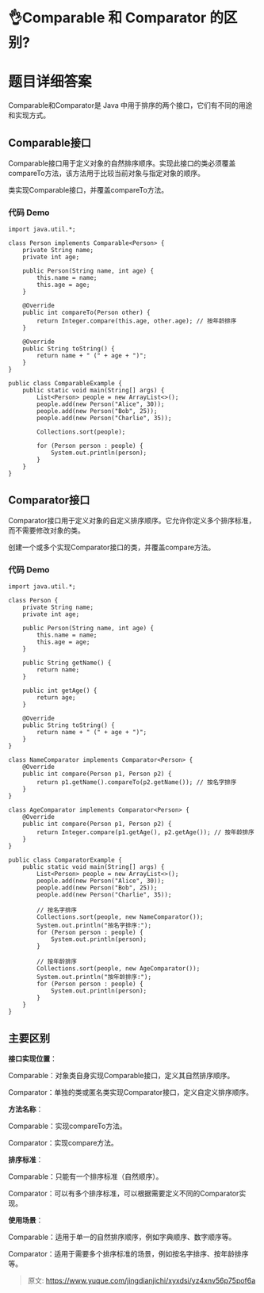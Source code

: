# 👌Comparable 和 Comparator 的区别?

# 题目详细答案
Comparable和Comparator是 Java 中用于排序的两个接口，它们有不同的用途和实现方式。

## Comparable接口
Comparable接口用于定义对象的自然排序顺序。实现此接口的类必须覆盖compareTo方法，该方法用于比较当前对象与指定对象的顺序。

类实现Comparable接口，并覆盖compareTo方法。

### 代码 Demo
```plain
import java.util.*;

class Person implements Comparable<Person> {
    private String name;
    private int age;

    public Person(String name, int age) {
        this.name = name;
        this.age = age;
    }

    @Override
    public int compareTo(Person other) {
        return Integer.compare(this.age, other.age); // 按年龄排序
    }

    @Override
    public String toString() {
        return name + " (" + age + ")";
    }
}

public class ComparableExample {
    public static void main(String[] args) {
        List<Person> people = new ArrayList<>();
        people.add(new Person("Alice", 30));
        people.add(new Person("Bob", 25));
        people.add(new Person("Charlie", 35));

        Collections.sort(people);

        for (Person person : people) {
            System.out.println(person);
        }
    }
}
```

## Comparator接口
Comparator接口用于定义对象的自定义排序顺序。它允许你定义多个排序标准，而不需要修改对象的类。

创建一个或多个实现Comparator接口的类，并覆盖compare方法。

### 代码 Demo
```plain
import java.util.*;

class Person {
    private String name;
    private int age;

    public Person(String name, int age) {
        this.name = name;
        this.age = age;
    }

    public String getName() {
        return name;
    }

    public int getAge() {
        return age;
    }

    @Override
    public String toString() {
        return name + " (" + age + ")";
    }
}

class NameComparator implements Comparator<Person> {
    @Override
    public int compare(Person p1, Person p2) {
        return p1.getName().compareTo(p2.getName()); // 按名字排序
    }
}

class AgeComparator implements Comparator<Person> {
    @Override
    public int compare(Person p1, Person p2) {
        return Integer.compare(p1.getAge(), p2.getAge()); // 按年龄排序
    }
}

public class ComparatorExample {
    public static void main(String[] args) {
        List<Person> people = new ArrayList<>();
        people.add(new Person("Alice", 30));
        people.add(new Person("Bob", 25));
        people.add(new Person("Charlie", 35));

        // 按名字排序
        Collections.sort(people, new NameComparator());
        System.out.println("按名字排序:");
        for (Person person : people) {
            System.out.println(person);
        }

        // 按年龄排序
        Collections.sort(people, new AgeComparator());
        System.out.println("按年龄排序:");
        for (Person person : people) {
            System.out.println(person);
        }
    }
}
```

## 主要区别
**接口实现位置**：

Comparable：对象类自身实现Comparable接口，定义其自然排序顺序。

Comparator：单独的类或匿名类实现Comparator接口，定义自定义排序顺序。

**方法名称**：

Comparable：实现compareTo方法。

Comparator：实现compare方法。

**排序标准**：

Comparable：只能有一个排序标准（自然顺序）。

Comparator：可以有多个排序标准，可以根据需要定义不同的Comparator实现。

**使用场景**：

Comparable：适用于单一的自然排序顺序，例如字典顺序、数字顺序等。

Comparator：适用于需要多个排序标准的场景，例如按名字排序、按年龄排序等。





> 原文: <https://www.yuque.com/jingdianjichi/xyxdsi/yz4xnv56p75pof6a>